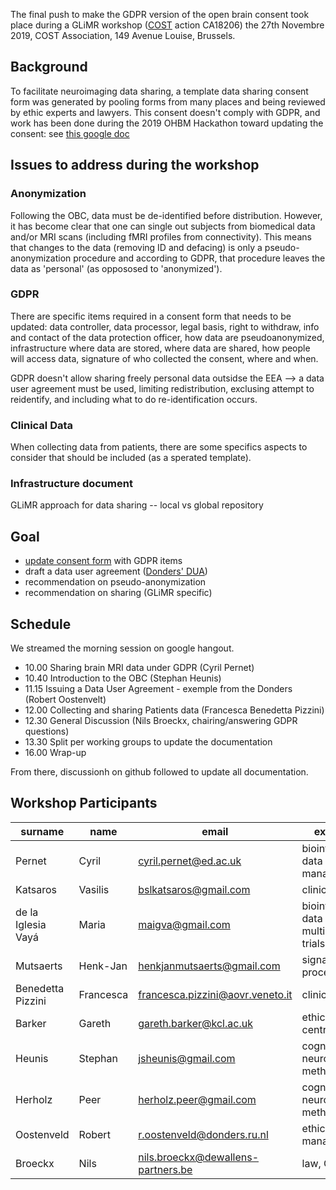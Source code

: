 The final push to make the GDPR version of the open brain consent took place during a GLiMR workshop ([COST](https://www.cost.eu/) action CA18206) the 27th Novembre 2019, COST Association, 149 Avenue Louise, Brussels.

## Background

To facilitate neuroimaging data sharing, a template data sharing consent form was generated by pooling forms from many places and being reviewed by ethic experts and lawyers. This consent doesn't comply with GDPR, and work has been done during the 2019 OHBM Hackathon toward updating the consent: see [this google doc](https://docs.google.com/document/d/1Mfbl4DZAw7MRPjSxIiM5sfYU4gX-pcghgj5M1qb84jg/edit)

## Issues to address during the workshop

### Anonymization

Following the OBC, data must be de-identified before distribution. However, it has become clear that one can single out subjects from biomedical data and/or MRI scans (including fMRI profiles from connectivity). This means that changes to the data (removing ID and defacing) is only a pseudo-anonymization procedure and according to GDPR, that procedure leaves the data as 'personal' (as oppososed to 'anonymized').

### GDPR

There are specific items required in a consent form that needs to be updated: data controller, data processor, legal basis, right to withdraw, info and contact of the data protection officer, how data are pseudoanonymized, infrastructure where data are stored, where data are shared, how people will access data, signature of who collected the consent, where and when.

GDPR doesn't allow sharing freely personal data outsidse the EEA --> a data user agreement must be used, limiting redistribution, exclusing attempt to reidentify, and including what to do re-identification occurs.

### Clinical Data

When collecting data from patients, there are some specifics aspects to consider that should be included (as a sperated template).

### Infrastructure document

GLiMR approach for data sharing -- local vs global repository

## Goal

* [update consent form](https://github.com/CPernet/open-brain-consent/blob/GLiMR-workshop/docs/source/ultimate.rst) with GDPR items
* draft a data user agreement ([Donders' DUA](https://data.donders.ru.nl/doc/dua/RU-DI-HD-1.0.html?1))
* recommendation on pseudo-anonymization
* recommendation on sharing (GLiMR specific)

## Schedule

We streamed the morning session on google hangout.

- 10.00 Sharing brain MRI data under GDPR (Cyril Pernet)
- 10.40 Introduction to the OBC (Stephan Heunis)
- 11.15 Issuing a Data User Agreement - exemple from the Donders (Robert Oostenvelt)
- 12.00 Collecting and sharing Patients data (Francesca Benedetta Pizzini)
- 12.30 General Discussion (Nils Broeckx, chairing/answering GDPR questions)
- 13.30 Split per working groups to update the documentation
- 16.00 Wrap-up

From there, discussionh on github followed to update all documentation.

## Workshop Participants

| surname | name | email | expertise |
| ------- | ---- | ----- | --------- |
| Pernet	           | Cyril      |	cyril.pernet@ed.ac.uk	             | bioinformatics, data management |
| Katsaros 	         | Vasilis	  | bslkatsaros@gmail.com	             | clinical|
| de la Iglesia Vayá | Maria      |	maigva@gmail.com	                 | bioinformatics, data base, multi-centre trials|
| Mutsaerts 	       |Henk-Jan 	  | henkjanmutsaerts@gmail.com	       | signal processing|
| Benedetta Pizzini  | Francesca 	| francesca.pizzini@aovr.veneto.it	 | clinical|
| Barker	           | Gareth	    | gareth.barker@kcl.ac.uk	           | ethic,  multi-centre trials|
| Heunis 	           | Stephan 	  | jsheunis@gmail.com                 | cognitive neuroscience, method, OBC|
| Herholz            | Peer 	    | herholz.peer@gmail.com             | cognitive neuroscience, method, OBC|
| Oostenveld	       | Robert	    | r.oostenveld@donders.ru.nl	       | ethic, data management|
| Broeckx   	       | Nils  	    | nils.broeckx@dewallens-partners.be | law, GDPR|
